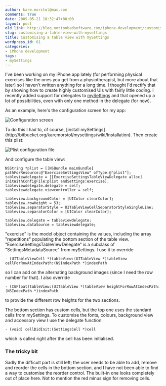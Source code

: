 ```yaml
---
author: kare.morstol@mac.com
comments: true
date: 2009-05-21 18:32:47+00:00
layout: post
old_link: http://blog.nottoobadsoftware.com/iphone-development/customising-a-table-view-with-mysettings/
slug: customising-a-table-view-with-mysettings
title: Customising a table view with mySettings
wordpress_id: 61
categories:
- iPhone development
tags:
- mySettings
---
```


I've been working on my iPhone app lately (for performing physical exercises like the ones you get from a physiotherapist, but more about that later) so I haven't written anything for a long time. I thought I'd rectify that by showing how to create highly customised UIs with fairly little coding. I recently added support for delegates to [mySettings](http://bitbucket.org/karemorstol/mysettings/wiki/Home) and that opened up a lot of possibilities, even with only one method in the delegate (for now).

As an example, here's the configuration screen for my app:

![Configuration screen](http://50.87.248.205/~nottooba/blog/wp-content/uploads/2009/05/untitled.jpg)

<!-- more -->To do this I had to, of course, [install mySettings](http://bitbucket.org/karemorstol/mysettings/wiki/Installation). Then create this plist:

![Plist configuration file](http://50.87.248.205/~nottooba/blog/wp-content/uploads/2009/05/untitled-2.jpg)

And configure the table view:


    
    
    NSString *plist = [[NSBundle mainBundle] pathForResource:@"ExerciseSettingsView" ofType:@"plist"];
    tableviewdelegate = [[ExerciseSettingsTableViewDelegate alloc] initWithConfigFile:plist andSettings:exercise];
    tableviewdelegate.delegate = self;
    tableviewdelegate.viewcontroller = self;
    
    tableview.backgroundColor = [UIColor clearColor];
    tableview.rowHeight = 53;
    tableview.separatorStyle = UITableViewCellSeparatorStyleSingleLine;
    tableview.separatorColor = [UIColor clearColor];
    
    tableview.delegate = tableviewdelegate;
    tableview.dataSource = tableviewdelegate;
    

"exercise" is the model object containing the values, including the array "repetitions" populating the bottom section of the table view. "ExerciseSettingsTableViewDelegate"  is a subclass of "SettingsMetadataSource" from mySettings. I use it to override


    
    - (UITableViewCell *)tableView:(UITableView *)tableView cellForRowAtIndexPath:(NSIndexPath *)indexPath

so I can add on the alternating background images (since I need the row number for that). I also override


    
    - (CGFloat)tableView:(UITableView *)tableView heightForRowAtIndexPath:(NSIndexPath *)indexPath

to provide the different row heights for the two sections.

The bottom section has custom cells, but the top one uses the standard cells from mySettings. To customise the fonts,  colours, background view and accessory view I use the delegate function


    
    - (void) cellDidInit:(SettingsCell *)cell

which is called right after the cell has been initialised.

### The tricky bit

Sadly the difficult part is still left; the user needs to be able to add, remove and reorder the cells in the bottom section, and I have not been able to find a way to customise the reorder control. The built-in one looks completely out of place here. Not to mention the red minus sign for removing cells.
